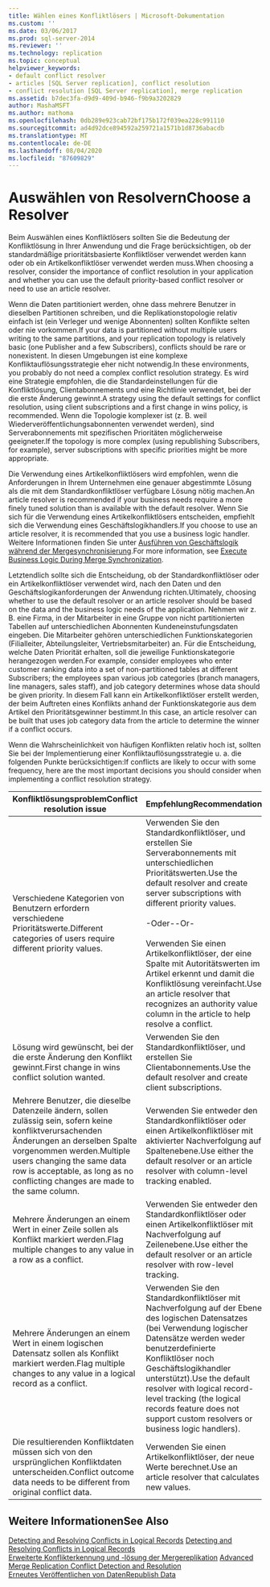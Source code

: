 ```yaml
---
title: Wählen eines Konfliktlösers | Microsoft-Dokumentation
ms.custom: ''
ms.date: 03/06/2017
ms.prod: sql-server-2014
ms.reviewer: ''
ms.technology: replication
ms.topic: conceptual
helpviewer_keywords:
- default conflict resolver
- articles [SQL Server replication], conflict resolution
- conflict resolution [SQL Server replication], merge replication
ms.assetid: b7dec3fa-d9d9-409d-b946-f9b9a3202829
author: MashaMSFT
ms.author: mathoma
ms.openlocfilehash: 0db289e923cab72bf175b172f039ea228c991110
ms.sourcegitcommit: ad4d92dce894592a259721a1571b1d8736abacdb
ms.translationtype: MT
ms.contentlocale: de-DE
ms.lasthandoff: 08/04/2020
ms.locfileid: "87609829"
---
```

# <a name="choose-a-resolver"></a><span data-ttu-id="df94a-102">Auswählen von Resolvern</span><span class="sxs-lookup"><span data-stu-id="df94a-102">Choose a Resolver</span></span>
  <span data-ttu-id="df94a-103">Beim Auswählen eines Konfliktlösers sollten Sie die Bedeutung der Konfliktlösung in Ihrer Anwendung und die Frage berücksichtigen, ob der standardmäßige prioritätsbasierte Konfliktlöser verwendet werden kann oder ob ein Artikelkonfliktlöser verwendet werden muss.</span><span class="sxs-lookup"><span data-stu-id="df94a-103">When choosing a resolver, consider the importance of conflict resolution in your application and whether you can use the default priority-based conflict resolver or need to use an article resolver.</span></span>  
  
 <span data-ttu-id="df94a-104">Wenn die Daten partitioniert werden, ohne dass mehrere Benutzer in dieselben Partitionen schreiben, und die Replikationstopologie relativ einfach ist (ein Verleger und wenige Abonnenten) sollten Konflikte selten oder nie vorkommen.</span><span class="sxs-lookup"><span data-stu-id="df94a-104">If your data is partitioned without multiple users writing to the same partitions, and your replication topology is relatively basic (one Publisher and a few Subscribers), conflicts should be rare or nonexistent.</span></span> <span data-ttu-id="df94a-105">In diesen Umgebungen ist eine komplexe Konfliktauflösungsstrategie eher nicht notwendig.</span><span class="sxs-lookup"><span data-stu-id="df94a-105">In these environments, you probably do not need a complex conflict resolution strategy.</span></span> <span data-ttu-id="df94a-106">Es wird eine Strategie empfohlen, die die Standardeinstellungen für die Konfliktlösung, Clientabonnements und eine Richtlinie verwendet, bei der die erste Änderung gewinnt.</span><span class="sxs-lookup"><span data-stu-id="df94a-106">A strategy using the default settings for conflict resolution, using client subscriptions and a first change in wins policy, is recommended.</span></span> <span data-ttu-id="df94a-107">Wenn die Topologie komplexer ist (z. B. weil Wiederveröffentlichungsabonnenten verwendet werden), sind Serverabonnements mit spezifischen Prioritäten möglicherweise geeigneter.</span><span class="sxs-lookup"><span data-stu-id="df94a-107">If the topology is more complex (using republishing Subscribers, for example), server subscriptions with specific priorities might be more appropriate.</span></span>  
  
 <span data-ttu-id="df94a-108">Die Verwendung eines Artikelkonfliktlösers wird empfohlen, wenn die Anforderungen in Ihrem Unternehmen eine genauer abgestimmte Lösung als die mit dem Standardkonfliktlöser verfügbare Lösung nötig machen.</span><span class="sxs-lookup"><span data-stu-id="df94a-108">An article resolver is recommended if your business needs require a more finely tuned solution than is available with the default resolver.</span></span> <span data-ttu-id="df94a-109">Wenn Sie sich für die Verwendung eines Artikelkonfliktlösers entscheiden, empfiehlt sich die Verwendung eines Geschäftslogikhandlers.</span><span class="sxs-lookup"><span data-stu-id="df94a-109">If you choose to use an article resolver, it is recommended that you use a business logic handler.</span></span> <span data-ttu-id="df94a-110">Weitere Informationen finden Sie unter [Ausführen von Geschäftslogik während der Mergesynchronisierung](execute-business-logic-during-merge-synchronization.md).</span><span class="sxs-lookup"><span data-stu-id="df94a-110">For more information, see [Execute Business Logic During Merge Synchronization](execute-business-logic-during-merge-synchronization.md).</span></span>  
  
 <span data-ttu-id="df94a-111">Letztendlich sollte sich die Entscheidung, ob der Standardkonfliktlöser oder ein Artikelkonfliktlöser verwendet wird, nach den Daten und den Geschäftslogikanforderungen der Anwendung richten.</span><span class="sxs-lookup"><span data-stu-id="df94a-111">Ultimately, choosing whether to use the default resolver or an article resolver should be based on the data and the business logic needs of the application.</span></span> <span data-ttu-id="df94a-112">Nehmen wir z. B. eine Firma, in der Mitarbeiter in eine Gruppe von nicht partitionierten Tabellen auf unterschiedlichen Abonnenten Kundeneinstufungsdaten eingeben. Die Mitarbeiter gehören unterschiedlichen Funktionskategorien (Filialleiter, Abteilungsleiter, Vertriebsmitarbeiter) an. Für die Entscheidung, welche Daten Priorität erhalten, soll die jeweilige Funktionskategorie herangezogen werden.</span><span class="sxs-lookup"><span data-stu-id="df94a-112">For example, consider employees who enter customer ranking data into a set of non-partitioned tables at different Subscribers; the employees span various job categories (branch managers, line managers, sales staff), and job category determines whose data should be given priority.</span></span> <span data-ttu-id="df94a-113">In diesem Fall kann ein Artikelkonfliktlöser erstellt werden, der beim Auftreten eines Konflikts anhand der Funktionskategorie aus dem Artikel den Prioritätsgewinner bestimmt.</span><span class="sxs-lookup"><span data-stu-id="df94a-113">In this case, an article resolver can be built that uses job category data from the article to determine the winner if a conflict occurs.</span></span>  
  
 <span data-ttu-id="df94a-114">Wenn die Wahrscheinlichkeit von häufigen Konflikten relativ hoch ist, sollten Sie bei der Implementierung einer Konfliktauflösungsstrategie u. a. die folgenden Punkte berücksichtigen:</span><span class="sxs-lookup"><span data-stu-id="df94a-114">If conflicts are likely to occur with some frequency, here are the most important decisions you should consider when implementing a conflict resolution strategy.</span></span>  
  
|<span data-ttu-id="df94a-115">Konfliktlösungsproblem</span><span class="sxs-lookup"><span data-stu-id="df94a-115">Conflict resolution issue</span></span>|<span data-ttu-id="df94a-116">Empfehlung</span><span class="sxs-lookup"><span data-stu-id="df94a-116">Recommendation</span></span>|  
|-------------------------------|--------------------|  
|<span data-ttu-id="df94a-117">Verschiedene Kategorien von Benutzern erfordern verschiedene Prioritätswerte.</span><span class="sxs-lookup"><span data-stu-id="df94a-117">Different categories of users require different priority values.</span></span>|<span data-ttu-id="df94a-118">Verwenden Sie den Standardkonfliktlöser, und erstellen Sie Serverabonnements mit unterschiedlichen Prioritätswerten.</span><span class="sxs-lookup"><span data-stu-id="df94a-118">Use the default resolver and create server subscriptions with different priority values.</span></span><br /><br /> <span data-ttu-id="df94a-119">-Oder-</span><span class="sxs-lookup"><span data-stu-id="df94a-119">-Or-</span></span><br /><br /> <span data-ttu-id="df94a-120">Verwenden Sie einen Artikelkonfliktlöser, der eine Spalte mit Autoritätswerten im Artikel erkennt und damit die Konfliktlösung vereinfacht.</span><span class="sxs-lookup"><span data-stu-id="df94a-120">Use an article resolver that recognizes an authority value column in the article to help resolve a conflict.</span></span>|  
|<span data-ttu-id="df94a-121">Lösung wird gewünscht, bei der die erste Änderung den Konflikt gewinnt.</span><span class="sxs-lookup"><span data-stu-id="df94a-121">First change in wins conflict solution wanted.</span></span>|<span data-ttu-id="df94a-122">Verwenden Sie den Standardkonfliktlöser, und erstellen Sie Clientabonnements.</span><span class="sxs-lookup"><span data-stu-id="df94a-122">Use the default resolver and create client subscriptions.</span></span>|  
|<span data-ttu-id="df94a-123">Mehrere Benutzer, die dieselbe Datenzeile ändern, sollen zulässig sein, sofern keine konfliktverursachenden Änderungen an derselben Spalte vorgenommen werden.</span><span class="sxs-lookup"><span data-stu-id="df94a-123">Multiple users changing the same data row is acceptable, as long as no conflicting changes are made to the same column.</span></span>|<span data-ttu-id="df94a-124">Verwenden Sie entweder den Standardkonfliktlöser oder einen Artikelkonfliktlöser mit aktivierter Nachverfolgung auf Spaltenebene.</span><span class="sxs-lookup"><span data-stu-id="df94a-124">Use either the default resolver or an article resolver with column-level tracking enabled.</span></span>|  
|<span data-ttu-id="df94a-125">Mehrere Änderungen an einem Wert in einer Zeile sollen als Konflikt markiert werden.</span><span class="sxs-lookup"><span data-stu-id="df94a-125">Flag multiple changes to any value in a row as a conflict.</span></span>|<span data-ttu-id="df94a-126">Verwenden Sie entweder den Standardkonfliktlöser oder einen Artikelkonfliktlöser mit Nachverfolgung auf Zeilenebene.</span><span class="sxs-lookup"><span data-stu-id="df94a-126">Use either the default resolver or an article resolver with row-level tracking.</span></span>|  
|<span data-ttu-id="df94a-127">Mehrere Änderungen an einem Wert in einem logischen Datensatz sollen als Konflikt markiert werden.</span><span class="sxs-lookup"><span data-stu-id="df94a-127">Flag multiple changes to any value in a logical record as a conflict.</span></span>|<span data-ttu-id="df94a-128">Verwenden Sie den Standardkonfliktlöser mit Nachverfolgung auf der Ebene des logischen Datensatzes (bei Verwendung logischer Datensätze werden weder benutzerdefinierte Konfliktlöser noch Geschäftslogikhandler unterstützt).</span><span class="sxs-lookup"><span data-stu-id="df94a-128">Use the default resolver with logical record-level tracking (the logical records feature does not support custom resolvers or business logic handlers).</span></span>|  
|<span data-ttu-id="df94a-129">Die resultierenden Konfliktdaten müssen sich von den ursprünglichen Konfliktdaten unterscheiden.</span><span class="sxs-lookup"><span data-stu-id="df94a-129">Conflict outcome data needs to be different from original conflict data.</span></span>|<span data-ttu-id="df94a-130">Verwenden Sie einen Artikelkonfliktlöser, der neue Werte berechnet.</span><span class="sxs-lookup"><span data-stu-id="df94a-130">Use an article resolver that calculates new values.</span></span>|  
  
## <a name="see-also"></a><span data-ttu-id="df94a-131">Weitere Informationen</span><span class="sxs-lookup"><span data-stu-id="df94a-131">See Also</span></span>  
 <span data-ttu-id="df94a-132">[Detecting and Resolving Conflicts in Logical Records](advanced-merge-replication-conflict-resolving-in-logical-record.md) </span><span class="sxs-lookup"><span data-stu-id="df94a-132">[Detecting and Resolving Conflicts in Logical Records](advanced-merge-replication-conflict-resolving-in-logical-record.md) </span></span>  
 <span data-ttu-id="df94a-133">[Erweiterte Konflikterkennung und -lösung der Mergereplikation](advanced-merge-replication-conflict-detection-and-resolution.md) </span><span class="sxs-lookup"><span data-stu-id="df94a-133">[Advanced Merge Replication Conflict Detection and Resolution](advanced-merge-replication-conflict-detection-and-resolution.md) </span></span>  
 [<span data-ttu-id="df94a-134">Erneutes Veröffentlichen von Daten</span><span class="sxs-lookup"><span data-stu-id="df94a-134">Republish Data</span></span>](../republish-data.md)  
  
  
